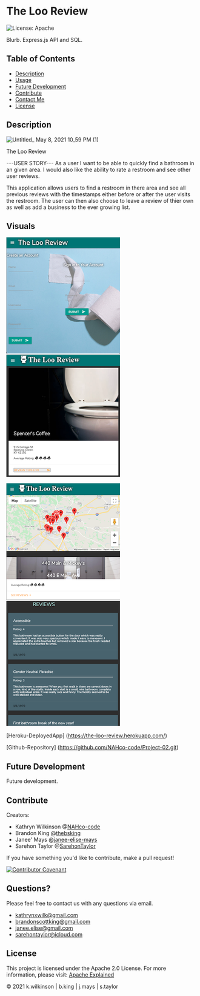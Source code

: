 # The Loo Review

![License: Apache](https://img.shields.io/badge/License-Apache2.0-yellow.svg)

Blurb.
Express.js API and SQL.

## Table of Contents

- [Description](#description)
- [Usage](#usage)
- [Future Development](#future-development)
- [Contribute](#contribute)
- [Contact Me](#questions)
- [License](#license)

## Description
![Untitled_ May 8, 2021 10_59 PM (1)](https://user-images.githubusercontent.com/74032335/117559188-4d42e000-b051-11eb-956a-aacd4cd20310.gif)


The Loo Review



---USER STORY---
As a user I want to be able to quickly find a bathroom in an given area. I would also like the ability to rate a restroom and see other user reviews.

This application allows users to find a restroom in there area and see all previous reviews with the timestamps either before or after the user visits the restroom. The user can then also choose to leave a review of thier own as well as add a business to the ever growing list.

## Visuals

![login](./public/assets/images/login.PNG) ![selected-loo](./public/assets/images/selected-loo.PNG)

![see-nearby](./public/assets/images/see-nearby.PNG) ![associated-reviews](./public/assets/images/associated-reviews.PNG)


[Heroku-DeployedApp] (<https://the-loo-review.herokuapp.com/>)

[Github-Repository] (<https://github.com/NAHco-code/Project-02.git>)

## Future Development

Future development.

## Contribute

Creators:
- Kathryn Wilkinson @[NAHco-code](https://github.com/NAHco-code)
- Brandon King @[thebsking](https://github.com/thebsking)
- Janee' Mays @[janee-elise-mays](https://github.com/janee-elise-mays)
- Sarehon Taylor @[SarehonTaylor](https://github.com/SarehonTaylor)

If you have something you'd like to contribute, make a pull request!

[![Contributor Covenant](https://img.shields.io/badge/Contributor%20Covenant-2.0-4baaaa.svg)](code_of_conduct.md)

## Questions?

Please feel free to contact us with any questions via email.

- [kathrynxwilk@gmail.com](kathrynxwilk@gmail.com)
- [brandonscottking@gmail.com](brandonscottking@gmail.com)
- [janee.elise@gmail.com](janee.elise@gmail.com)
- [sarehontaylor@icloud.com](sarehontaylor@icloud.com)

## License

This project is licensed under the Apache 2.0 License.
For more information, please visit: [Apache Explained](https://choosealicense.com/licenses/apache-2.0/)

&copy; 2021 k.wilkinson | b.king | j.mays | s.taylor
